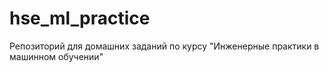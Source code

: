 # hse_ml_practice
Репозиторий для домашних заданий по курсу "Инженерные практики в машинном обучении"
